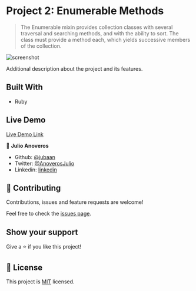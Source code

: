 # Project 2: Enumerable Methods

> The Enumerable mixin provides collection classes with several traversal and searching methods, and with the ability to sort. The class must provide a method each, which yields successive members of the collection.

![screenshot](./app_screenshot.png)

Additional description about the project and its features.

## Built With

- Ruby

## Live Demo

[Live Demo Link](https://livedemo.com)

👤 **Julio Anoveros**

- Github: [@jubaan](https://github.com/githubhandle)
- Twitter: [@AnoverosJulio](https://twitter.com/twitterhandle)
- Linkedin: [linkedin](https://linkedin.com/linkedinhandle)

## 🤝 Contributing

Contributions, issues and feature requests are welcome!

Feel free to check the [issues page](https://github.com/jubaan/m__advanced-building-blocks__enumerable-methods/issues?q=is%3Aissue+is%3Aopen+sort%3Aupdated-desc).

## Show your support

Give a ⭐️ if you like this project!

## 📝 License

This project is [MIT](LICENSE.txt) licensed.
